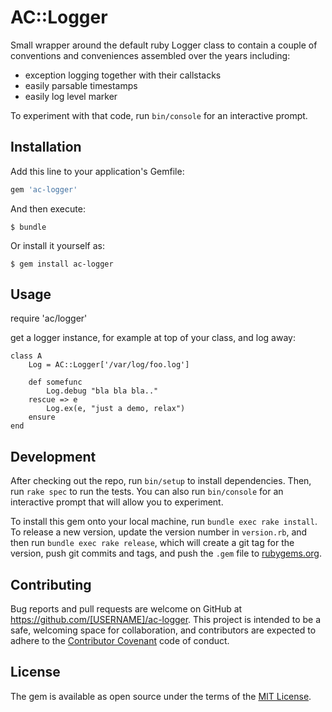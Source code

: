 # AC::Logger

Small wrapper around the default ruby Logger class to contain a couple of conventions and conveniences assembled over the years including:
 - exception logging together with their callstacks
 - easily parsable timestamps 
 - easily log level marker

To experiment with that code, run `bin/console` for an interactive prompt.

## Installation

Add this line to your application's Gemfile:

```ruby
gem 'ac-logger'
```

And then execute:

    $ bundle

Or install it yourself as:

    $ gem install ac-logger

## Usage

require 'ac/logger'

get a logger instance, for example at top of your class, and log away:

    class A
        Log = AC::Logger['/var/log/foo.log']
        
        def somefunc
            Log.debug "bla bla bla.."
        rescue => e
            Log.ex(e, "just a demo, relax")
        ensure
    end

## Development

After checking out the repo, run `bin/setup` to install dependencies. Then, run `rake spec` to run the tests. You can also run `bin/console` for an interactive prompt that will allow you to experiment.

To install this gem onto your local machine, run `bundle exec rake install`. To release a new version, update the version number in `version.rb`, and then run `bundle exec rake release`, which will create a git tag for the version, push git commits and tags, and push the `.gem` file to [rubygems.org](https://rubygems.org).

## Contributing

Bug reports and pull requests are welcome on GitHub at https://github.com/[USERNAME]/ac-logger. This project is intended to be a safe, welcoming space for collaboration, and contributors are expected to adhere to the [Contributor Covenant](contributor-covenant.org) code of conduct.


## License

The gem is available as open source under the terms of the [MIT License](http://opensource.org/licenses/MIT).

